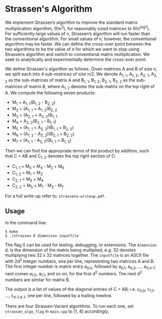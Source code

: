 # Strassen's Algorithm

We implement Strassen’s algorithm to improve the standard matrix multiplication algorithm, Θ(n<sup>3</sup>), for reasonably sized matrices to Θ(n<sup>log7</sup>). For sufficiently large values of n, Strassen’s algorithm will run faster than the conventional algorithm. For small values of n, however, the conventional algorithm may be faster. We can define the cross-over point between the two algorithms to be the value of n for which we want to stop using Strassens algorithm and switch to conventional matrix multiplication. We seek to analytically and experimentally determine the cross-over point.

We define Strassen's algorithm as follows. Given matrices A and B of size n, we split each into 4 sub-matrices of size n/2. We denote A<sub>1, 1</sub>, A<sub>1, 2</sub>, A<sub>2, 1</sub>, A<sub>2, 2</sub> as the sub-matrices of matrix A and B<sub>1, 1</sub>, B<sub>1, 2</sub>, B<sub>2, 1</sub>, B<sub>2, 2</sub> as the sub-matrices of matrix B, where A<sub>1, 2</sub> denotes the sub-matrix on the top right of A. We compute the following seven products:

- M<sub>1</sub> = A<sub>1, 1</sub>(B<sub>1, 2</sub> - B<sub>2, 2</sub>)
- M<sub>2</sub> = (A<sub>1, 1</sub> + A<sub>1, 2</sub>)B<sub>2, 2</sub>
- M<sub>3</sub> = (A<sub>2, 1</sub> + A<sub>2, 2</sub>)B<sub>1, 1</sub>
- M<sub>4</sub> = A<sub>2, 2</sub>(B<sub>2, 1</sub> - B<sub>1, 1</sub>)
- M<sub>5</sub> = (A<sub>1, 1</sub> + A<sub>2, 2</sub>)(B<sub>1, 1</sub> + B<sub>2, 2</sub>)
- M<sub>6</sub> = (A<sub>1, 2</sub> - A<sub>2, 2</sub>)(B<sub>2, 1</sub> + B<sub>2, 2</sub>)
- M<sub>7</sub> = (A<sub>1, 1</sub> - A<sub>2, 1</sub>)(B<sub>1, 1</sub> + B<sub>1, 2</sub>)

Then we can find the appropriate terms of the product by addition, such that C = AB and C<sub>1, 2</sub> denotes the top right section of C:

- C<sub>1, 1</sub> = M<sub>5</sub> + M<sub>4</sub> - M<sub>2</sub> + M<sub>6</sub>
- C<sub>1, 2</sub> = M<sub>1</sub> + M<sub>2</sub>
- C<sub>2, 1</sub> = M<sub>3</sub> + M<sub>4</sub>
- C<sub>2, 2</sub> = M<sub>5</sub> + M<sub>1</sub> - M<sub>3</sub> - M<sub>7</sub>

For a full write-up refer to: `strassens-writeup.pdf`.

## Usage

In the command line:
```
$ make
$ ./strassen 0 dimension inputfile
```

The flag 0 can be used for testing, debugging, or extensions. The `dimension` d, is the dimension of the matrix being multiplied; e.g. 32 denotes multiplying two 32 x 32 matrices together. The `inputfile` is an ASCII file with 2d<sup>2</sup> integer numbers, one per line, representing two matrices A and B. The first integer number is matrix entry a<sub>0,0</sub>, followed by a<sub>0,1</sub>, a<sub>0,2</sub>, ..., a<sub>0,d-1</sub>; next comes a<sub>1,0</sub>, a<sub>1,1</sub>, and so on, for the first d<sup>2</sup> numbers. The next d<sup>2</sup> numbers are similar for matrix B.

The output is a list of values of the diagonal entries of C = AB; i.e. c<sub>0,0</sub>, c<sub>1,1</sub>, ..., c<sub>d-1,d-1</sub>, one per line, followed by a trailing newline.

There are four Strassen-Variant algorithms. To run each one, set `strassen_algo_flag` in `main.cpp` to [1, 4] accordingly.
